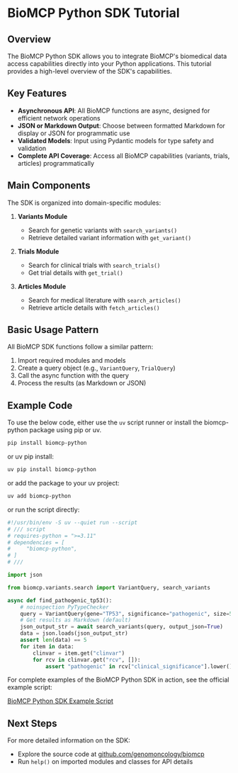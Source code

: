 # BioMCP Python SDK Tutorial

## Overview

The BioMCP Python SDK allows you to integrate BioMCP's biomedical data access capabilities directly into your Python applications. This tutorial provides a high-level overview of the SDK's capabilities.

## Key Features

- **Asynchronous API**: All BioMCP functions are async, designed for efficient network operations
- **JSON or Markdown Output**: Choose between formatted Markdown for display or JSON for programmatic use
- **Validated Models**: Input using Pydantic models for type safety and validation
- **Complete API Coverage**: Access all BioMCP capabilities (variants, trials, articles) programmatically

## Main Components

The SDK is organized into domain-specific modules:

1. **Variants Module**

   - Search for genetic variants with `search_variants()`
   - Retrieve detailed variant information with `get_variant()`

2. **Trials Module**

   - Search for clinical trials with `search_trials()`
   - Get trial details with `get_trial()`

3. **Articles Module**
   - Search for medical literature with `search_articles()`
   - Retrieve article details with `fetch_articles()`

## Basic Usage Pattern

All BioMCP SDK functions follow a similar pattern:

1. Import required modules and models
2. Create a query object (e.g., `VariantQuery`, `TrialQuery`)
3. Call the async function with the query
4. Process the results (as Markdown or JSON)

## Example Code

To use the below code, either use the `uv` script runner or install the
biomcp-python package using pip or uv.

```bash
pip install biomcp-python
```

or uv pip install:

```bash
uv pip install biomcp-python
```

or add the package to your uv project:

```bash
uv add biomcp-python
```

or run the script directly:

```python
#!/usr/bin/env -S uv --quiet run --script
# /// script
# requires-python = ">=3.11"
# dependencies = [
#     "biomcp-python",
# ]
# ///

import json

from biomcp.variants.search import VariantQuery, search_variants

async def find_pathogenic_tp53():
    # noinspection PyTypeChecker
    query = VariantQuery(gene="TP53", significance="pathogenic", size=5)
    # Get results as Markdown (default)
    json_output_str = await search_variants(query, output_json=True)
    data = json.loads(json_output_str)
    assert len(data) == 5
    for item in data:
        clinvar = item.get("clinvar")
        for rcv in clinvar.get("rcv", []):
            assert "pathogenic" in rcv["clinical_significance"].lower()

```

For complete examples of the BioMCP Python SDK in action, see the official example script:

[BioMCP Python SDK Example Script](https://github.com/genomoncology/biomcp/blob/main/example_scripts/python_sdk.py)

## Next Steps

For more detailed information on the SDK:

- Explore the source code at [github.com/genomoncology/biomcp](https://github.com/genomoncology/biomcp)
- Run `help()` on imported modules and classes for API details
